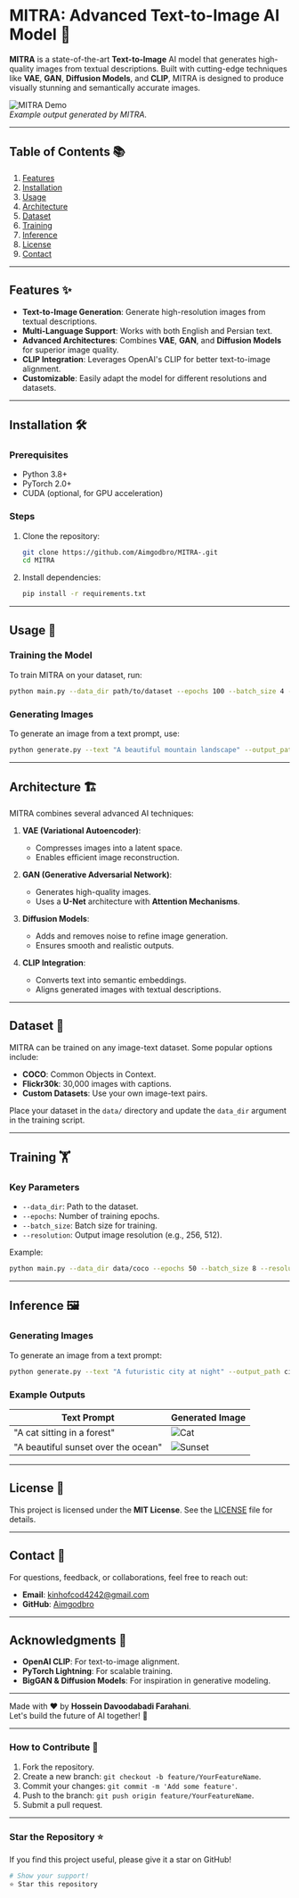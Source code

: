 

# MITRA: Advanced Text-to-Image AI Model 🎨

**MITRA** is a state-of-the-art **Text-to-Image** AI model that generates high-quality images from textual descriptions. Built with cutting-edge techniques like **VAE**, **GAN**, **Diffusion Models**, and **CLIP**, MITRA is designed to produce visually stunning and semantically accurate images.

![MITRA Demo](https://via.placeholder.com/800x400.png?text=MITRA+Demo+Image)  
*Example output generated by MITRA.*

---

## Table of Contents 📚
1. [Features](#features)
2. [Installation](#installation)
3. [Usage](#usage)
4. [Architecture](#architecture)
5. [Dataset](#dataset)
6. [Training](#training)
7. [Inference](#inference)
8. [License](#license)
9. [Contact](#contact)

---

## Features ✨
- **Text-to-Image Generation**: Generate high-resolution images from textual descriptions.
- **Multi-Language Support**: Works with both English and Persian text.
- **Advanced Architectures**: Combines **VAE**, **GAN**, and **Diffusion Models** for superior image quality.
- **CLIP Integration**: Leverages OpenAI's CLIP for better text-to-image alignment.
- **Customizable**: Easily adapt the model for different resolutions and datasets.

---

## Installation 🛠️

### Prerequisites
- Python 3.8+
- PyTorch 2.0+
- CUDA (optional, for GPU acceleration)

### Steps
1. Clone the repository:
   ```bash
   git clone https://github.com/Aimgodbro/MITRA-.git
   cd MITRA
   ```

2. Install dependencies:
   ```bash
   pip install -r requirements.txt
   ```

---

## Usage 🚀

### Training the Model
To train MITRA on your dataset, run:
```bash
python main.py --data_dir path/to/dataset --epochs 100 --batch_size 4 --resolution 256
```

### Generating Images
To generate an image from a text prompt, use:
```bash
python generate.py --text "A beautiful mountain landscape" --output_path output.png
```

---

## Architecture 🏗️

MITRA combines several advanced AI techniques:

1. **VAE (Variational Autoencoder)**:
   - Compresses images into a latent space.
   - Enables efficient image reconstruction.

2. **GAN (Generative Adversarial Network)**:
   - Generates high-quality images.
   - Uses a **U-Net** architecture with **Attention Mechanisms**.

3. **Diffusion Models**:
   - Adds and removes noise to refine image generation.
   - Ensures smooth and realistic outputs.

4. **CLIP Integration**:
   - Converts text into semantic embeddings.
   - Aligns generated images with textual descriptions.

---

## Dataset 📂

MITRA can be trained on any image-text dataset. Some popular options include:
- **COCO**: Common Objects in Context.
- **Flickr30k**: 30,000 images with captions.
- **Custom Datasets**: Use your own image-text pairs.

Place your dataset in the `data/` directory and update the `data_dir` argument in the training script.

---

## Training 🏋️

### Key Parameters
- `--data_dir`: Path to the dataset.
- `--epochs`: Number of training epochs.
- `--batch_size`: Batch size for training.
- `--resolution`: Output image resolution (e.g., 256, 512).

Example:
```bash
python main.py --data_dir data/coco --epochs 50 --batch_size 8 --resolution 512
```

---

## Inference 🖼️

### Generating Images
To generate an image from a text prompt:
```bash
python generate.py --text "A futuristic city at night" --output_path city.png
```

### Example Outputs
| Text Prompt                          | Generated Image                     |
|--------------------------------------|-------------------------------------|
| "A cat sitting in a forest"          | ![Cat](https://via.placeholder.com/150) |
| "A beautiful sunset over the ocean"  | ![Sunset](https://via.placeholder.com/150) |

---

## License 📜

This project is licensed under the **MIT License**. See the [LICENSE](LICENSE) file for details.

---

## Contact 📧

For questions, feedback, or collaborations, feel free to reach out:

- **Email**: kinhofcod4242@gmail.com
- **GitHub**: [Aimgodbro](https://github.com/Aimgodbro)

---

## Acknowledgments 🙏

- **OpenAI CLIP**: For text-to-image alignment.
- **PyTorch Lightning**: For scalable training.
- **BigGAN & Diffusion Models**: For inspiration in generative modeling.

---

Made with ❤️ by **Hossein Davoodabadi Farahani**.  
Let's build the future of AI together! 🚀

---

### How to Contribute 🤝
1. Fork the repository.
2. Create a new branch: `git checkout -b feature/YourFeatureName`.
3. Commit your changes: `git commit -m 'Add some feature'`.
4. Push to the branch: `git push origin feature/YourFeatureName`.
5. Submit a pull request.

---

### Star the Repository ⭐
If you find this project useful, please give it a star on GitHub!

```bash
# Show your support!
⭐ Star this repository
```
